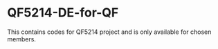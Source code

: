 # QF5214-DE-for-QF
This contains codes for QF5214 project and is only available for chosen members.
